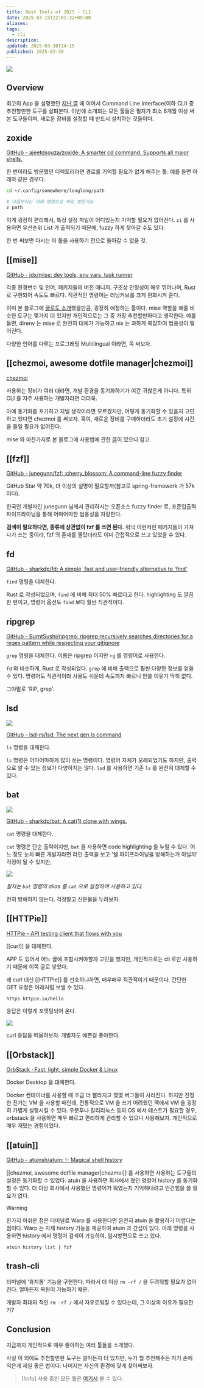 ```yaml
---
title: Best Tools of 2025 - CLI
date: 2025-03-15T22:01:32+09:00
aliases: 
tags:
  - cli
description: 
updated: 2025-03-30T14:15
published: 2025-03-30
---
```


![](https://i.imgur.com/zgIVoVN.png)

## Overview

최고의 App 을 설명했던 [지난 글](https://haril.dev/blog/2025/03/16/Best-Tools-of-2025-Apps) 에 이어서 Command Line Interface(이하 CLI) 중 추천할만한 도구를 살펴본다. 이번에 소개되는 모든 툴들은 필자가 최소 6개월 이상 써본 도구들이며, 새로운 장비를 설정할 때 반드시 설치하는 것들이다.

## zoxide

[GitHub - ajeetdsouza/zoxide: A smarter cd command. Supports all major shells.](https://github.com/ajeetdsouza/zoxide)

한 번이라도 방문했던 디렉토리라면 경로를 기억할 필요가 없게 해주는 툴. 예를 들면 아래와 같은 경우다.

```bash
cd ~/.config/somewhere/longlong/path

# 다음부터는 아래 명령으로 바로 방문가능
z path
```

이게 굉장히 편리해서, 특정 설정 파일이 어디있는지 기억할 필요가 없어진다. `zi` 를 사용하면 우선순위 List 가 출력되기 때문에, fuzzy 하게 찾아갈 수도 있다.

한 번 써보면 다시는 이 툴을 사용하기 전으로 돌아갈 수 없을 것.

## [[mise]]

[GitHub - jdx/mise: dev tools, env vars, task runner](https://github.com/jdx/mise)

각종 환경변수 및 언어, 패키지들의 버전 매니저. 구조상 안정성이 매우 뛰어나며, Rust 로 구현되어 속도도 빠르다. 직관적인 명령어는 러닝커브를 크게 완화시켜 준다.

이미 본 블로그에 [글로도 소개](https://haril.dev/blog/2024/06/27/Easy-devtools-version-management-mise)했을만큼, 굉장히 애정하는 툴이다. mise 역할을 해줄 비슷한 도구는 몇가지 더 있지만 개인적으로는 그 중 가장 추천할만하다고 생각한다. 예를 들면, direnv 는 mise 로 완전히 대체가 가능하고 nix 는 과하게 복잡하여 범용성이 떨어진다.

다양한 언어를 다루는 프로그래밍 Multilingual 이라면, 꼭 써보자.

## [[chezmoi, awesome dotfile manager|chezmoi]]

[chezmoi](https://www.chezmoi.io/)

사용하는 장비가 여러 대라면, 개발 환경을 동기화하기가 여간 귀찮은게 아니다. 특히 CLI 를 자주 사용하는 개발자라면 더더욱.

아예 동기화를 포기하고 지낼 생각이라면 모르겠지만, 어떻게 동기화할 수 있을지 고민하고 있다면 chezmoi 를 써보자. 혹여, 새로운 장비를 구매하더라도 초기 설정에 시간을 들일 필요가 없어진다.

mise 와 마찬가지로 본 블로그에 사용법에 관한 [글](https://haril.dev/blog/2023/04/08/chezmoi-basic-settings)이 있으니 참고.

## [[fzf]]

[GitHub - junegunn/fzf: :cherry\_blossom: A command-line fuzzy finder](https://github.com/junegunn/fzf)

GitHub Star 약 70k, 더 이상의 설명이 필요할까(참고로 spring-framework 가 57k 이다).

한국인 개발자인 junegunn 님께서 관리하시는 오픈소스 fuzzy finder 로, 표준입출력 파이프라이닝을 통해 어마어마한 범용성을 자랑한다.

**검색이 필요하다면, 종류에 상관없이 fzf 를 쓰면 된다.** 워낙 이런저런 패키지들이 가져다가 쓰는 중이라, fzf 의 존재를 몰랐더라도 이미 간접적으로 쓰고 있었을 수 있다.

## fd

[GitHub - sharkdp/fd: A simple, fast and user-friendly alternative to 'find'](https://github.com/sharkdp/fd)

`find` 명령을 대체한다.

Rust 로 작성되었으며, `find` 에 비해 최대 50% 빠르다고 한다. highlighting 도 깔끔한 편이고, 명령어 옵션도 `find` 보다 훨씬 직관적이다.

## ripgrep

[GitHub - BurntSushi/ripgrep: ripgrep recursively searches directories for a regex pattern while respecting your gitignore](https://github.com/BurntSushi/ripgrep)

`grep` 명령을 대체한다. 이름은 ripgrep 이지만 `rg` 를 명령어로 사용한다.

`fd` 와 비슷하게, Rust 로 작성되었다. `grep` 에 비해 출력으로 훨씬 다양한 정보를 얻을 수 있다. 명령어도 직관적이라 사용도 쉬운데 속도까지 빠르니 안쓸 이유가 딱히 없다.

그야말로 'RIP, grep'.

## lsd

![](https://i.imgur.com/VMB6SHj.png)

[GitHub - lsd-rs/lsd: The next gen ls command](https://github.com/lsd-rs/lsd)

`ls` 명령을 대체한다.

`ls` 명령은 어마어마하게 많이 쓰는 명령이다. 명령어 자체가 오래되었기도 하지만, 출력으로 알 수 있는 정보가 다양하지는 않다. `lsd` 를 사용하면 기존 `ls` 를 완전히 대체할 수 있다.

## bat

![](https://i.imgur.com/r04J8qn.png)

[GitHub - sharkdp/bat: A cat(1) clone with wings.](https://github.com/sharkdp/bat)

`cat` 명령을 대체한다.

`cat` 명령은 단순 출력이지만, `bat` 을 사용하면 code highlighting 을 누릴 수 있다. 어느 정도 눈치 빠른 개발자라면 라인 출력을 보고 '쉘 파이프라이닝을 방해하는거 아닐까' 걱정이 될 수 있지만,

![](https://i.imgur.com/VYxO8gx.png)

_필자는 `bat` 명령의 alias 를 `cat` 으로 설정하여 사용하고 있다._

전혀 방해하지 않는다. 걱정말고 신문물을 누려보자.

## [[HTTPie]]

[HTTPie – API testing client that flows with you](https://httpie.io/)

[[curl]] 을 대체한다.

APP 도 있어서 어느 글에 포함시켜야할까 고민을 했지만, 개인적으로는 cli 로만 사용하기 때문에 이쪽 글로 넣었다.

왜 curl 대신 [[HTTPie]] 를 선호하냐하면, 매우매우 직관적이기 때문이다. 간단한 GET 요청은 아래처럼 보낼 수 있다.

```bash
https httpie.io/hello
```

응답은 이렇게 포맷팅되어 온다.

![](https://i.imgur.com/A0sI2WH.png)

curl 응답을 떠올려보자. 개발자도 예쁜걸 좋아한다.

## [[Orbstack]]

[OrbStack · Fast, light, simple Docker & Linux](https://orbstack.dev/)

Docker Desktop 을 대체한다.

Docker 컨테이너를 사용할 때 조금 더 빨라지고 몇몇 버그들이 사라진다. 하지만 진정한 진가는 VM 을 사용할 때인데, 전통적으로 VM 을 쓰기 어려웠던 맥에서 VM 을 굉장히 가볍게 실행시킬 수 있다. 우분투나 칼리리눅스 등의 OS 에서 테스트가 필요할 경우, orbstack 을 사용하면 매우 빠르고 편리하게 관리할 수 있으니 사용해보자. 개인적으로 매우 재밌는 경험이었다.

## [[atuin]]

[GitHub - atuinsh/atuin: ✨ Magical shell history](https://github.com/atuinsh/atuin)

[[chezmoi, awesome dotfile manager|chezmoi]] 를 사용하면 사용하는 도구들의 설정은 동기화할 수 있었다. atuin 을 사용하면 회사에서 쳤던 명령어 history 를 동기화할 수 있다. 더 이상 회사에서 사용했던 명령어가 뭐였는지 기억해내려고 안간힘을 쓸 필요가 없다.

> [!warning]
> 한가지 아쉬운 점은 터미널로 Warp 를 사용한다면 온전히 atuin 을 활용하기 어렵다는 점이다. Warp 는 자체 history 기능을 제공하여 atuin 과 간섭이 있다. 아래 명령을 사용하면 history 에서 명령어 검색이 가능하여, 임시방편으로 쓰고 있다.
>
> ```bash
> atuin history list | fzf
> ```

## trash-cli

터미널에 '휴지통' 기능을 구현한다. 따라서 더 이상 `rm -rf /` 을 두려워할 필요가 없어진다. 얼마든지 복원이 가능하기 때문.

개발자 최대의 적인 `rm -rf /` 에서 자유로워질 수 있다는데, 그 이상의 이유가 필요한가?

## Conclusion

지금까지 개인적으로 매우 좋아하는 여러 툴들을 소개했다.

사실 이 외에도 추천할만한 도구는 얼마든지 더 있지만, 누가 뭘 추천해주든 자기 손에 익은게 제일 좋은 법이다. 나머지는 자신의 환경에 맞게 찾아써보자.

> [!info]
> 사용 중인 모든 툴은 [여기서](https://github.com/songkg7/dotfiles/blob/main/Brewfile) 볼 수 있다.
